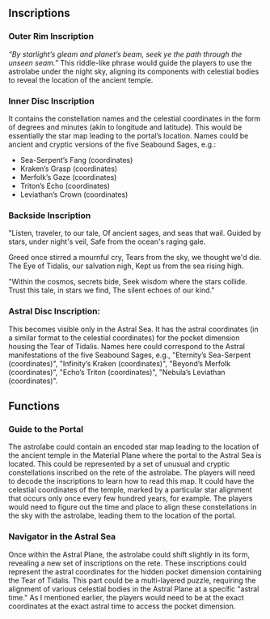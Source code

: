 ## Inscriptions
### Outer Rim Inscription
_“By starlight’s gleam and planet’s beam, seek ye the path through the unseen seam.”_ This riddle-like phrase would guide the players to use the astrolabe under the night sky, aligning its components with celestial bodies to reveal the location of the ancient temple.

### Inner Disc Inscription
It contains the constellation names and the celestial coordinates in the form of degrees and minutes (akin to longitude and latitude). This would be essentially the star map leading to the portal’s location. Names could be ancient and cryptic versions of the five Seabound Sages, e.g.:
- Sea-Serpent’s Fang (coordinates)
- Kraken’s Grasp (coordinates)
- Merfolk’s Gaze (coordinates)
- Triton’s Echo (coordinates)
- Leviathan’s Crown (coordinates)

### Backside Inscription
"Listen, traveler, to our tale, 
Of ancient sages, and seas that wail. 
Guided by stars, under night's veil, 
Safe from the ocean's raging gale.

Greed once stirred a mournful cry, 
Tears from the sky, we thought we'd die. 
The Eye of Tidalis, our salvation nigh, 
Kept us from the sea rising high.

"Within the cosmos, secrets bide, 
Seek wisdom where the stars collide. 
Trust this tale, in stars we find, 
The silent echoes of our kind."

### Astral Disc Inscription:
This becomes visible only in the Astral Sea. It has the astral coordinates (in a similar format to the celestial coordinates) for the pocket dimension housing the Tear of Tidalis. Names here could correspond to the Astral manifestations of the five Seabound Sages, e.g., "Eternity’s Sea-Serpent (coordinates)", "Infinity’s Kraken (coordinates)", "Beyond’s Merfolk (coordinates)", "Echo’s Triton (coordinates)", "Nebula’s Leviathan (coordinates)".

## Functions
### Guide to the Portal
The astrolabe could contain an encoded star map leading to the location of the ancient temple in the Material Plane where the portal to the Astral Sea is located. This could be represented by a set of unusual and cryptic constellations inscribed on the rete of the astrolabe. The players will need to decode the inscriptions to learn how to read this map. It could have the celestial coordinates of the temple, marked by a particular star alignment that occurs only once every few hundred years, for example. The players would need to figure out the time and place to align these constellations in the sky with the astrolabe, leading them to the location of the portal.

### Navigator in the Astral Sea
Once within the Astral Plane, the astrolabe could shift slightly in its form, revealing a new set of inscriptions on the rete. These inscriptions could represent the astral coordinates for the hidden pocket dimension containing the Tear of Tidalis. This part could be a multi-layered puzzle, requiring the alignment of various celestial bodies in the Astral Plane at a specific "astral time." As I mentioned earlier, the players would need to be at the exact coordinates at the exact astral time to access the pocket dimension.